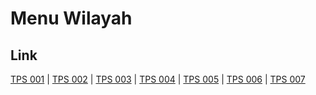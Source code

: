 # Menu Wilayah

## Link

[TPS 001](https://github.com/gigit-pemilu/pemilu-2024-17-bengkulu/tree/main/pilpres/hitung-suara/sub/17-bengkulu/sub/71-kota-bengkulu/sub/03-teluk-segara/sub/1008-bajak/sub/001-tps)
 | 
[TPS 002](https://github.com/gigit-pemilu/pemilu-2024-17-bengkulu/tree/main/pilpres/hitung-suara/sub/17-bengkulu/sub/71-kota-bengkulu/sub/03-teluk-segara/sub/1008-bajak/sub/002-tps)
 | 
[TPS 003](https://github.com/gigit-pemilu/pemilu-2024-17-bengkulu/tree/main/pilpres/hitung-suara/sub/17-bengkulu/sub/71-kota-bengkulu/sub/03-teluk-segara/sub/1008-bajak/sub/003-tps)
 | 
[TPS 004](https://github.com/gigit-pemilu/pemilu-2024-17-bengkulu/tree/main/pilpres/hitung-suara/sub/17-bengkulu/sub/71-kota-bengkulu/sub/03-teluk-segara/sub/1008-bajak/sub/004-tps)
 | 
[TPS 005](https://github.com/gigit-pemilu/pemilu-2024-17-bengkulu/tree/main/pilpres/hitung-suara/sub/17-bengkulu/sub/71-kota-bengkulu/sub/03-teluk-segara/sub/1008-bajak/sub/005-tps)
 | 
[TPS 006](https://github.com/gigit-pemilu/pemilu-2024-17-bengkulu/tree/main/pilpres/hitung-suara/sub/17-bengkulu/sub/71-kota-bengkulu/sub/03-teluk-segara/sub/1008-bajak/sub/006-tps)
 | 
[TPS 007](https://github.com/gigit-pemilu/pemilu-2024-17-bengkulu/tree/main/pilpres/hitung-suara/sub/17-bengkulu/sub/71-kota-bengkulu/sub/03-teluk-segara/sub/1008-bajak/sub/007-tps)

